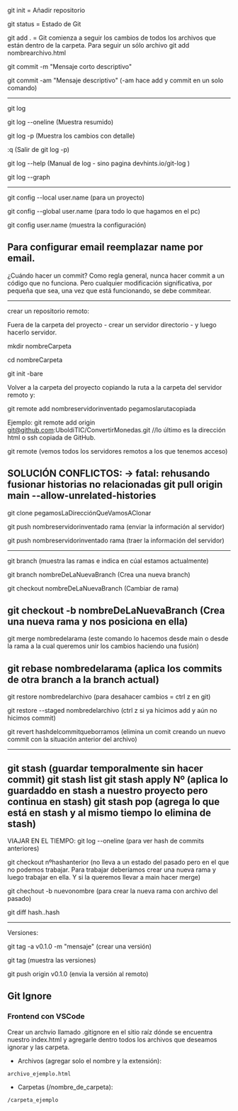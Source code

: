 git init = Añadir repositorio

git status = Estado de Git

git add . = Git comienza a seguir los cambios de todos los archivos que están dentro de la carpeta. Para seguir un sólo archivo git add nombrearchivo.html

git commit -m "Mensaje corto descriptivo"

git commit -am "Mensaje descriptivo" (-am hace add y commit en un solo comando)

------------------------------
git log

git log --oneline (Muestra resumido)

git log -p (Muestra los cambios con detalle)

:q (Salir de git log -p)

git log --help (Manual de log - sino pagina devhints.io/git-log )

git log --graph

-----------------------
git config --local user.name (para un proyecto)

git config --global user.name (para todo lo que hagamos en el pc)

git config user.name (muestra la configuración)

Para configurar email reemplazar name por email. 
--------------------------

¿Cuándo hacer un commit? Como regla general, nunca hacer commit a un código que no funciona. Pero cualquier modificación significativa, por pequeña que sea, una vez que está funcionando, se debe commitear. 

---------------------------------
crear un repositorio remoto:

Fuera de la carpeta del proyecto - crear un servidor directorio - y luego hacerlo servidor.

mkdir nombreCarpeta

cd nombreCarpeta

git init -bare

Volver a la carpeta del proyecto copiando la ruta a la carpeta del servidor remoto y:

git remote add nombreservidorinventado pegamoslarutacopiada

Ejemplo: git remote add origin git@github.com:UboldiTIC/ConvertirMonedas.git //lo último es la dirección html o ssh copiada de GitHub.

git remote (vemos todos los servidores remotos a los que tenemos acceso)


SOLUCIÓN CONFLICTOS:
-> fatal: rehusando fusionar historias no relacionadas
git pull origin main --allow-unrelated-histories
---------------------------------

git clone pegamosLaDirecciónQueVamosAClonar

git push nombreservidorinventado rama (enviar la información al servidor)

git push nombreservidorinventado rama (traer la información del servidor)

-----------------------------
git branch (muestra las ramas e indica en cúal estamos actualmente)

git branch nombreDeLaNuevaBranch (Crea una nueva branch)

git checkout nombreDeLaNuevaBranch (Cambiar de rama)

git checkout -b nombreDeLaNuevaBranch (Crea una nueva rama y nos posiciona en ella)
----------------------
git merge nombredelarama (este comando lo hacemos desde main o desde la rama a la cual queremos unir los cambios haciendo una fusión)

git rebase nombredelarama (aplica los commits de otra branch a la branch actual)
-----------------
git restore nombredelarchivo (para desahacer cambios = ctrl z en git)

git restore --staged nombredelarchivo (ctrl z si ya hicimos add y aún no hicimos commit)

git revert hashdelcommitqueborramos (elimina un comit creando un nuevo commit con la situación anterior del archivo)

-----------------------
git stash (guardar temporalmente sin hacer commit)
git stash list
git stash apply Nº (aplica lo guardaddo en stash a nuestro proyecto pero continua en stash)
git stash pop (agrega lo que está en stash y al mismo tiempo lo elimina de stash)
---------------------------
VIAJAR EN EL TIEMPO:
git log --oneline (para ver hash de commits anteriores)

git checkout nºhashanterior (no lleva a un estado del pasado pero en el que no podemos trabajar. Para trabajar deberíamos crear una nueva rama y luego trabajar en ella. Y si la queremos llevar a main hacer merge)

git chechout -b nuevonombre (para crear la nueva rama con archivo del pasado)

git diff hash..hash

-----------------------------
Versiones:

git tag -a v0.1.0 -m "mensaje" (crear una versión)

git tag (muestra las versiones)

git push origin v0.1.0 (envia la versión al remoto)

## Git Ignore

### Frontend con VSCode

Crear un archvio llamado .gitignore en el sitio raíz dónde se encuentra nuestro index.html y agregarle dentro todos los archivos que deseamos ignorar y las carpeta. 

* Archivos (agregar solo el nombre y la extensión):
~~~
archivo_ejemplo.html
~~~

* Carpetas (/nombre_de_carpeta):
~~~
/carpeta_ejemplo
~~~
